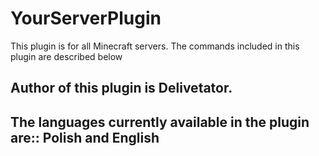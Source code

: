 # YourServerPlugin
This plugin is for all Minecraft servers. The commands included in this plugin are described below
## Author of this plugin is Delivetator.
## The languages ​​currently available in the plugin are:: Polish and English
